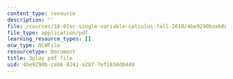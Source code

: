 ```yaml
---
content_type: resource
description: ''
file: /courses/18-01sc-single-variable-calculus-fall-2010/4be9290bceb68241a2077ef1834d0449_er_tQOBgo-I.pdf
file_type: application/pdf
learning_resource_types: []
ocw_type: OCWFile
resourcetype: Document
title: 3play pdf file
uid: 4be9290b-ceb6-8241-a207-7ef1834d0449
---
```

